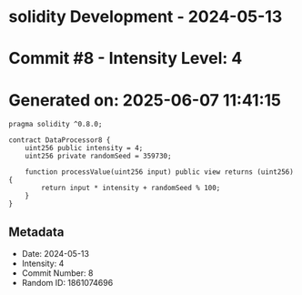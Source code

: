 ﻿# solidity Development - 2024-05-13
# Commit #8 - Intensity Level: 4
# Generated on: 2025-06-07 11:41:15
```solidity
pragma solidity ^0.8.0;

contract DataProcessor8 {
    uint256 public intensity = 4;
    uint256 private randomSeed = 359730;

    function processValue(uint256 input) public view returns (uint256) {
        return input * intensity + randomSeed % 100;
    }
}
```
## Metadata
- Date: 2024-05-13
- Intensity: 4
- Commit Number: 8
- Random ID: 1861074696
